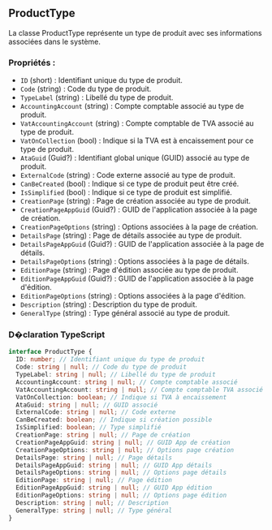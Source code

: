 ﻿## ProductType

La classe ProductType représente un type de produit avec ses informations associées dans le système.

### Propriétés :
- `ID` (short) : Identifiant unique du type de produit.
- `Code` (string) : Code du type de produit.
- `TypeLabel` (string) : Libellé du type de produit.
- `AccountingAccount` (string) : Compte comptable associé au type de produit.
- `VatAccountingAccount` (string) : Compte comptable de TVA associé au type de produit.
- `VatOnCollection` (bool) : Indique si la TVA est à encaissement pour ce type de produit.
- `AtaGuid` (Guid?) : Identifiant global unique (GUID) associé au type de produit.
- `ExternalCode` (string) : Code externe associé au type de produit.
- `CanBeCreated` (bool) : Indique si ce type de produit peut être créé.
- `IsSimplified` (bool) : Indique si ce type de produit est simplifié.
- `CreationPage` (string) : Page de création associée au type de produit.
- `CreationPageAppGuid` (Guid?) : GUID de l'application associée à la page de création.
- `CreationPageOptions` (string) : Options associées à la page de création.
- `DetailsPage` (string) : Page de détails associée au type de produit.
- `DetailsPageAppGuid` (Guid?) : GUID de l'application associée à la page de détails.
- `DetailsPageOptions` (string) : Options associées à la page de détails.
- `EditionPage` (string) : Page d'édition associée au type de produit.
- `EditionPageAppGuid` (Guid?) : GUID de l'application associée à la page d'édition.
- `EditionPageOptions` (string) : Options associées à la page d'édition.
- `Description` (string) : Description du type de produit.
- `GeneralType` (string) : Type général associé au type de produit.

### D�claration TypeScript
```typescript
interface ProductType {
  ID: number; // Identifiant unique du type de produit
  Code: string | null; // Code du type de produit
  TypeLabel: string | null; // Libellé du type de produit
  AccountingAccount: string | null; // Compte comptable associé
  VatAccountingAccount: string | null; // Compte comptable TVA associé
  VatOnCollection: boolean; // Indique si TVA à encaissement
  AtaGuid: string | null; // GUID associé
  ExternalCode: string | null; // Code externe
  CanBeCreated: boolean; // Indique si création possible
  IsSimplified: boolean; // Type simplifié
  CreationPage: string | null; // Page de création
  CreationPageAppGuid: string | null; // GUID App de création
  CreationPageOptions: string | null; // Options page création
  DetailsPage: string | null; // Page détails
  DetailsPageAppGuid: string | null; // GUID App détails
  DetailsPageOptions: string | null; // Options page détails
  EditionPage: string | null; // Page édition
  EditionPageAppGuid: string | null; // GUID App édition
  EditionPageOptions: string | null; // Options page édition
  Description: string | null; // Description
  GeneralType: string | null; // Type général
}
```